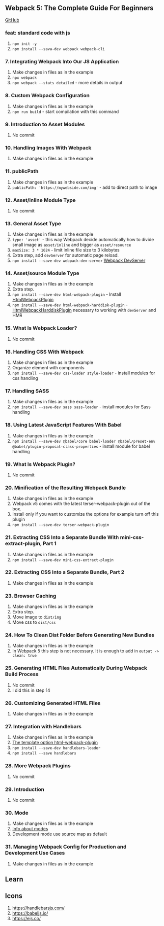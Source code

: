 ## Webpack 5: The Complete Guide For Beginners

[GitHub](https://github.com/vp-online-courses/webpack-tutorial)

### feat: standard code with js

1. `npm init -y`
2. `npm install --sava-dev webpack webpack-cli`


### 7. Integrating Webpack Into Our JS Application

1. Make changes in files as in the example
2. `npx webpack`
3. `npx webpack --stats detailed` - more details in output

### 8. Custom Webpack Configuration

1. Make changes in files as in the example
2. `npm run build` - start compilation with this command

### 9. Introduction to Asset Modules

1. No commit

### 10. Handling Images With Webpack

1. Make changes in files as in the example

### 11. publicPath

1. Make changes in files as in the example
2. `publicPath: 'https://mywebside.com/img'` - add to direct path to image

### 12. Asset/inline Module Type

1. No commit

### 13. General Asset Type

1. Make changes in files as in the example
2. `type: 'asset'` - this way Webpack decide automatically how to divide small image as `asset/inline` and bigger as `asset/resource`
3. `maxSize: 3 * 1024` - limit inline file size to 3 kilobytes
4. Extra step, add `devServer` for automatic page reload.
5. `npm install --save-dev webpack-dev-server` [Webpack DevServer](https://webpack.js.org/configuration/dev-server/)

### 14. Asset/source Module Type

1. Make changes in files as in the example
2. Extra step.
3. `npm install --save-dev html-webpack-plugin` - Install [HtmlWebpackPlugin](https://github.com/jantimon/html-webpack-plugin#install)
4. `npm install --save-dev html-webpack-harddisk-plugin` - [HtmlWebpackHarddiskPlugin](https://github.com/jantimon/html-webpack-harddisk-plugin#installation) necessary to working with `devServer` and HMR

### 15. What Is Webpack Loader?

1. No commit

### 16. Handling CSS With Webpack

1. Make changes in files as in the example
2. Organize element with components
3. `npm install --save-dev css-loader style-loader` - install modules for css handling 

### 17. Handling SASS

1. Make changes in files as in the example
2. `npm install --save-dev sass sass-loader` - install modules for Sass handling

### 18. Using Latest JavaScript Features With Babel

1. Make changes in files as in the example
2. `npm install --save-dev @babel/core babel-loader @babel/preset-env @babel/plugin-proposal-class-properties` - install module for babel handling

### 19. What Is Webpack Plugin?

1. No commit

### 20. Minification of the Resulting Webpack Bundle

1. Make changes in files as in the example
2. Webpack v5 comes with the latest terser-webpack-plugin out of the box.
3. Install only if you want to customize the options for example turn off this plugin
4. `npm install --save-dev terser-webpack-plugin`

### 21. Extracting CSS Into a Separate Bundle With mini-css-extract-plugin, Part 1

1. Make changes in files as in the example
2. `npm install --save-dev mini-css-extract-plugin`

### 22. Extracting CSS Into a Separate Bundle, Part 2

1. Make changes in files as in the example

### 23. Browser Caching

1. Make changes in files as in the example
2. Extra step.
3. Move image to `dist/img`
4. Move css to `dist/css`

### 24. How To Clean Dist Folder Before Generating New Bundles

1. Make changes in files as in the example
2. In Webpack 5 this step is not necessary. It is enough to add in `output -> clean: true`

### 25. Generating HTML Files Automatically During Webpack Build Process

1. No commit
2. I did this in step 14

### 26. Customizing Generated HTML Files

1. Make changes in files as in the example

### 27. Integration with Handlebars

1. Make changes in files as in the example
2. [The template option html-webpack-plugin](https://github.com/jantimon/html-webpack-plugin/blob/main/docs/template-option.md)
3. `npm install --save-dev handlebars-loader`
4. `npm install --save handlebars`

### 28. More Webpack Plugins

1. No commit

### 29. Introduction

1. No commit

### 30. Mode

1. Make changes in files as in the example
2. [Info about modes](https://webpack.js.org/configuration/mode/#usage)
3. Development mode use source map as default

### 31. Managing Webpack Config for Production and Development Use Cases

1. Make changes in files as in the example













## Learn

## Icons

1. https://handlebarsjs.com/
2. https://babeljs.io/
3. https://ejs.co/
